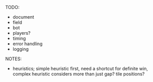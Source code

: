 
TODO:
 - document
 - field
 - bot
 - players?
 - timing
 - error handling
 - logging

NOTES:
 - heuristics; simple heuristic first, need a shortcut for definite win, complex heuristic considers more than just gap? tile positions?

